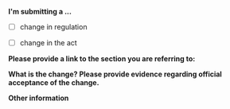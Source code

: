 **I'm submitting a ...**
  - [ ] change in regulation
  - [ ] change in the act


**Please provide a link to the section you are referring to:**



**What is the change? Please provide evidence regarding official acceptance of the change.**



**Other information**
